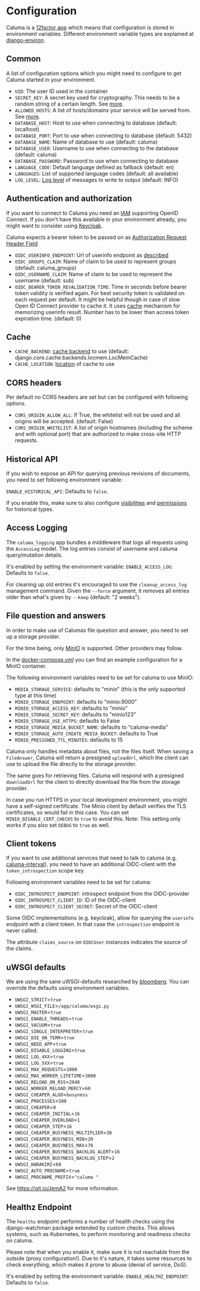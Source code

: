 # Configuration

Caluma is a [12factor app](https://12factor.net/) which means that configuration is stored in environment variables.
Different environment variable types are explained at [django-environ](https://github.com/joke2k/django-environ#supported-types).

## Common

A list of configuration options which you might need to configure to get Caluma started in your environment.

* `UID`: The user ID used in the container
* `SECRET_KEY`: A secret key used for cryptography. This needs to be a random string of a certain length. See [more](https://docs.djangoproject.com/en/2.1/ref/settings/#std:setting-SECRET_KEY).
* `ALLOWED_HOSTS`: A list of hosts/domains your service will be served from. See [more](https://docs.djangoproject.com/en/2.1/ref/settings/#allowed-hosts).
* `DATABASE_HOST`: Host to use when connecting to database (default: localhost)
* `DATABASE_PORT`: Port to use when connecting to database (default: 5432)
* `DATABASE_NAME`: Name of database to use (default: caluma)
* `DATABASE_USER`: Username to use when connecting to the database (default: caluma)
* `DATABASE_PASSWORD`: Password to use when connecting to database
* `LANGUAGE_CODE`: Default language defined as fallback (default: en)
* `LANGUAGES`: List of supported language codes (default: all available)
* `LOG_LEVEL`: [Log level](https://docs.djangoproject.com/en/1.11/topics/logging/#loggers) of messages to write to output (default: INFO)

## Authentication and authorization

If you want to connect to Caluma you need an
[IAM](https://en.wikipedia.org/wiki/Identity_management) supporting
OpenID Connect. If you don't have this available in your environment already,
you might want to consider using [Keycloak](https://www.keycloak.org/).

Caluma expects a bearer token to be passed on as [Authorization Request Header Field](https://tools.ietf.org/html/rfc6750#section-2.1)

* `OIDC_USERINFO_ENDPOINT`: Url of userinfo endpoint as [described](https://openid.net/specs/openid-connect-core-1_0.html#UserInfo)
* `OIDC_GROUPS_CLAIM`: Name of claim to be used to represent groups (default: caluma_groups)
* `OIDC_USERNAME_CLAIM`: Name of claim to be used to represent the username (default: sub)
* `OIDC_BEARER_TOKEN_REVALIDATION_TIME`: Time in seconds before bearer token validity is verified again. For best security token is validated on each request per default. It might be helpful though in case of slow Open ID Connect provider to cache it. It uses [cache](#cache) mechanism for memorizing userinfo result. Number has to be lower than access token expiration time. (default: 0)

## Cache

* `CACHE_BACKEND`: [cache backend](https://docs.djangoproject.com/en/1.11/ref/settings/#backend) to use (default: django.core.cache.backends.locmem.LocMemCache)
* `CACHE_LOCATION`: [location](https://docs.djangoproject.com/en/1.11/ref/settings/#std:setting-CACHES-LOCATION) of cache to use

## CORS headers

Per default no CORS headers are set but can be configured with following options.

* `CORS_ORIGIN_ALLOW_ALL`: If True, the whitelist will not be used and all origins will be accepted. (default: False)
* `CORS_ORIGIN_WHITELIST`: A list of origin hostnames (including the scheme and with optional port) that are authorized to make cross-site HTTP requests.

## Historical API
If you wish to expose an API for querying previous revisions of documents, you need to set following environment variable:

`ENABLE_HISTORICAL_API`: Defaults to `false`.

If you enable this, make sure to also configure [visibilities](extending.md#visibility-classes) and
[permissions](extending.md#permission-classes) for historical types.

## Access Logging

The `caluma_logging` app bundles a middleware that logs all requests using the `AccessLog` model.
The log entries consist of username and caluma query/mutation details.

It's enabled by setting the environment variable:
`ENABLE_ACCESS_LOG`: Defaults to `false`.

For cleaning up old entries it's encouraged to use the `cleanup_access_log` management command.
Given the `--force` argument, it removes all entries older than what's given by `--keep` (default: "2 weeks").

## File question and answers
In order to make use of Calumas file question and answer, you need to set up a storage provider.

For the time being, only [MinIO](https://min.io/) is supported. Other providers may follow.

In the [docker-compose.yml](../docker-compose.yml)
you can find an example configuration for a MinIO container.

The following environment variables need to be set for caluma to use MinIO:

* `MEDIA_STORAGE_SERVICE`: defaults to "minio" (this is the only supported type
   at this time)
* `MINIO_STORAGE_ENDPOINT`: defaults to "minio:9000"
* `MINIO_STORAGE_ACCESS_KEY`: defaults to "minio"
* `MINIO_STORAGE_SECRET_KEY`: defaults to "minio123"
* `MINIO_STORAGE_USE_HTTPS`: defaults to False
* `MINIO_STORAGE_MEDIA_BUCKET_NAME`: defaults to "caluma-media"
* `MINIO_STORAGE_AUTO_CREATE_MEDIA_BUCKET`: defaults to True
* `MINIO_PRESIGNED_TTL_MINUTES`: defaults to 15

Caluma only handles metadata about files, not the files itself. When saving a `FileAnswer`, Caluma
will return a presigned `uploadUrl`, which the client can use to upload the file directly to the storage provider.

The same goes for retrieving files. Caluma will respond with a presigned `downloadUrl` for
the client to directly download the file from the storage provider.

In case you run HTTPS in your local development environment, you might have a
self-signed certificate. The Minio client by default verifies the TLS
certificates, so would fail in this case. You can set `MINIO_DISABLE_CERT_CHECKS`
to `true` to avoid this. Note: This setting only works if you also set `DEBUG`
to `true` as well.

## Client tokens
If you want to use additional services that need to talk to caluma (e.g.
[caluma-interval](https://github.com/projectcaluma/caluma-interval)), you need to have
an additional OIDC-client with the `token_introspection` scope key.

Following environment variables need to be set for caluma:

* `OIDC_INTROSPECT_ENDPOINT`: introspect endpoint from the OIDC-provider
* `OIDC_INTROSPECT_CLIENT_ID`: ID of the OIDC-client
* `OIDC_INTROSPECT_CLIENT_SECRET`: Secret of the OIDC-client

Some OIDC implementations (e.g. keycloak), allow for querying the `userinfo` endpoint
with a client token. In that case the `introspection` endpoint is never called.

The attribute `claims_source` on `OIDCUser` instances indicates the source of the claims.


## uWSGI defaults

We are using the sane uWSGI-defaults researched by [bloomberg](https://www.techatbloomberg.com/blog/configuring-uwsgi-production-deployment/?sf104898833=1). You can override the defaults using environment variables.

- `UWSGI_STRICT`=`true`
- `UWSGI_WSGI_FILE`=`/app/caluma/wsgi.py`
- `UWSGI_MASTER`=`true`
- `UWSGI_ENABLE_THREADS`=`true`
- `UWSGI_VACUUM`=`true`
- `UWSGI_SINGLE_INTERPRETER`=`true`
- `UWSGI_DIE_ON_TERM`=`true`
- `UWSGI_NEED_APP`=`true`
- `UWSGI_DISABLE_LOGGING`=`true`
- `UWSGI_LOG_4XX`=`true`
- `UWSGI_LOG_5XX`=`true`
- `UWSGI_MAX_REQUESTS`=`1000`
- `UWSGI_MAX_WORKER_LIFETIME`=`3600`
- `UWSGI_RELOAD_ON_RSS`=`2048`
- `UWSGI_WORKER_RELOAD_MERCY`=`60`
- `UWSGI_CHEAPER_ALGO`=`busyness`
- `UWSGI_PROCESSES`=`500`
- `UWSGI_CHEAPER`=`8`
- `UWSGI_CHEAPER_INITIAL`=`16`
- `UWSGI_CHEAPER_OVERLOAD`=`1`
- `UWSGI_CHEAPER_STEP`=`16`
- `UWSGI_CHEAPER_BUSYNESS_MULTIPLIER`=`30`
- `UWSGI_CHEAPER_BUSYNESS_MIN`=`20`
- `UWSGI_CHEAPER_BUSYNESS_MAX`=`70`
- `UWSGI_CHEAPER_BUSYNESS_BACKLOG_ALERT`=`16`
- `UWSGI_CHEAPER_BUSYNESS_BACKLOG_STEP`=`2`
- `UWSGI_HARAKIRI`=`60`
- `UWSGI_AUTO_PROCNAME`=`true`
- `UWSGI_PROCNAME_PREFIX`=`"caluma "`

See https://git.io/JemA2 for more information.


## Healthz Endpoint
The `healthz` endpoint performs a number of health checks using the
django-watchman package extended by custom checks. This allows systems, such
as Kubernetes, to perform monitoring and readiness checks on caluma.

Please note that when you enable it, make sure it is not reachable from the
outside (proxy configuration!). Due to it's nature, it takes some resources to
check everything, which makes it prone to abuse (denial of service, DoS).

It's enabled by setting the environment variable:
`ENABLE_HEALTHZ_ENDPOINT`: Defaults to `false`.